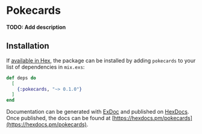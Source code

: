 # Pokecards

**TODO: Add description**

## Installation

If [available in Hex](https://hex.pm/docs/publish), the package can be installed
by adding `pokecards` to your list of dependencies in `mix.exs`:

```elixir
def deps do
  [
    {:pokecards, "~> 0.1.0"}
  ]
end
```

Documentation can be generated with [ExDoc](https://github.com/elixir-lang/ex_doc)
and published on [HexDocs](https://hexdocs.pm). Once published, the docs can
be found at [https://hexdocs.pm/pokecards](https://hexdocs.pm/pokecards).

